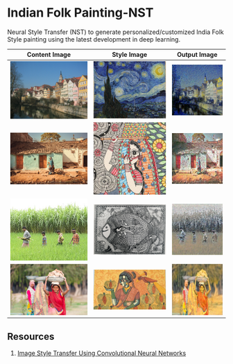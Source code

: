 # Indian Folk Painting-NST
Neural Style Transfer (NST) to generate personalized/customized India Folk Style painting using the latest development in deep learning.

| Content Image | Style Image | Output Image |
|---------------|------|--------------|
| ![](Images/baseline/content.png)  | ![](Images/baseline/style.png) |  ![](Images/baseline/basline.png)         |
| ![](Images/content/content_1.jpg)  | ![](Images/style/style_1.jpg) |  ![](Images/output/content_1_style_1.png)  |
 | ![](Images/content/content_3.png) | ![](Images/style/style_2.png) | ![](Images/output/content_3_style_2.png)|
 | ![](Images/content/content_2.png) | ![](Images/style/style_3.png)|![](Images/output/content_2_style_3.png)|
## Resources
1) [Image Style Transfer Using Convolutional Neural Networks ](https://ieeexplore.ieee.org/document/7780634)
